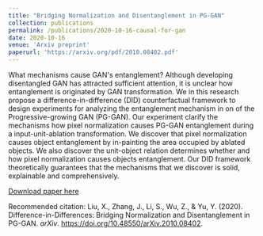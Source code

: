 ```yaml
---
title: "Bridging Normalization and Disentanglement in PG-GAN"
collection: publications
permalink: /publications/2020-10-16-causal-for-gan
date: 2020-10-16
venue: 'Arxiv preprint'
paperurl: 'https://arxiv.org/pdf/2010.08402.pdf'
---
```

What mechanisms cause GAN's entanglement? Although developing disentangled GAN has attracted sufficient attention, it is unclear how entanglement is originated by GAN transformation. We in this research propose a difference-in-difference (DID) counterfactual framework to design experiments for analyzing the entanglement mechanism in on of the Progressive-growing GAN (PG-GAN). Our experiment clarify the mechanisms how pixel normalization causes PG-GAN entanglement during a input-unit-ablation transformation. We discover that pixel normalization causes object entanglement by in-painting the area occupied by ablated objects. We also discover the unit-object relation determines whether and how pixel normalization causes objects entanglement. Our DID framework theoretically guarantees that the mechanisms that we discover is solid, explainable and comprehensively.

[Download paper here](https://arxiv.org/pdf/2010.08402.pdf)

Recommended citation: Liu, X., Zhang, J., Li, S., Wu, Z., & Yu, Y. (2020). Difference-in-Differences: Bridging Normalization and Disentanglement in PG-GAN. *arXiv*. https://doi.org/10.48550/arXiv.2010.08402.
